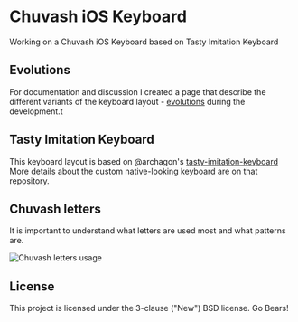 # Chuvash iOS Keyboard
Working on a Chuvash iOS Keyboard based on Tasty Imitation Keyboard

## Evolutions
For documentation and discussion I created a page that describe the different variants of the keyboard layout - [evolutions](evolutions) during the development.t

## Tasty Imitation Keyboard

This keyboard layout is based on @archagon's [tasty-imitation-keyboard](https://github.com/archagon/tasty-imitation-keyboard) More details about the custom native-looking keyboard are on that repository.

## Chuvash letters
It is important to understand what letters are used most and what patterns are. 

![Chuvash letters usage](chuvash-letters-usage?raw=true)

## License

This project is licensed under the 3-clause ("New") BSD license. Go Bears!
